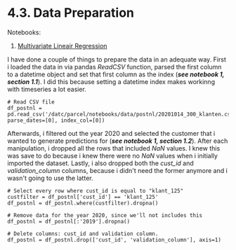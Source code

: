 <h1>4.3. Data Preparation</h1>

Notebooks:

1. [Multivariate Lineair Regression](https://github.com/Rikku77/datascience/blob/master/notebooks/multi_variate_lineair_regression/mvlr_klant_125_gehele_tijdsreeks_compleet.ipynb)

I have done a couple of things to prepare the data in an adequate way. First i loaded the data in via pandas *ReadCSV* function, parsed the first column to a datetime object and set that first column as the index (***see notebook 1, section 1.1***). I did this because setting a datetime index makes workinng with timeseries a lot easier.
```
# Read CSV file
df_postnl = pd.read_csv('/datc/parcel/notebooks/data/postnl/20201014_300_klanten.csv', parse_dates=[0], index_col=[0])
```

Afterwards, i filtered out the year 2020 and selected the customer that i wanted to generate predictions for (***see notebook 1, section 1.2***). After each manipulation, i dropped all the rows that included *NaN* values. I knew this was save to do because i knew there were no *NaN* values when i initially imported the dataset. Lastly, i also dropped both the *cust_id* and *validation_column* columns, because i didn't need the former anymore and i wasn't going to use the latter.

```
# Select every row where cust_id is equal to "klant_125"
custfilter = df_postnl['cust_id'] == 'klant_125'
df_postnl = df_postnl.where(custfilter).dropna()

# Remove data for the year 2020, since we'll not includes this
df_postnl = df_postnl[:'2019'].dropna()

# Delete columns: cust_id and validation column.
df_postnl = df_postnl.drop(['cust_id', 'validation_column'], axis=1)
```







